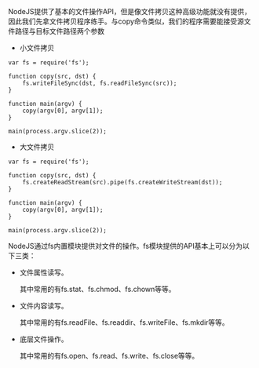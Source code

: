 
NodeJS提供了基本的文件操作API，但是像文件拷贝这种高级功能就没有提供，因此我们先拿文件拷贝程序练手。与copy命令类似，我们的程序需要能接受源文件路径与目标文件路径两个参数

- 小文件拷贝
```
var fs = require('fs');

function copy(src, dst) {
    fs.writeFileSync(dst, fs.readFileSync(src));
}

function main(argv) {
    copy(argv[0], argv[1]);
}

main(process.argv.slice(2));
```

- 大文件拷贝
```
var fs = require('fs');

function copy(src, dst) {
    fs.createReadStream(src).pipe(fs.createWriteStream(dst));
}

function main(argv) {
    copy(argv[0], argv[1]);
}

main(process.argv.slice(2));
```

NodeJS通过fs内置模块提供对文件的操作。fs模块提供的API基本上可以分为以下三类：

- 文件属性读写。

  其中常用的有fs.stat、fs.chmod、fs.chown等等。

- 文件内容读写。

  其中常用的有fs.readFile、fs.readdir、fs.writeFile、fs.mkdir等等。

- 底层文件操作。

  其中常用的有fs.open、fs.read、fs.write、fs.close等等。